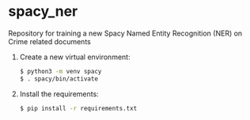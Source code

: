 # spacy_ner
Repository for training a new Spacy Named Entity Recognition (NER) on Crime related documents

1. Create a new virtual environment:

   ```bash
   $ python3 -m venv spacy
   $ . spacy/bin/activate
   ```

2. Install the requirements:

   ```bash
   $ pip install -r requirements.txt
   ```
